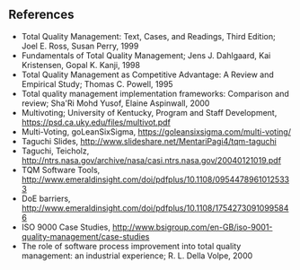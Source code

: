 
References
----------

* Total Quality Management: Text, Cases, and Readings, Third Edition; Joel E.
Ross, Susan Perry, 1999
* Fundamentals of Total Quality Management; Jens J. Dahlgaard, Kai Kristensen,
Gopal K. Kanji, 1998
* Total Quality Management as Competitive Advantage: A Review and Empirical
Study; Thomas C. Powell, 1995
* Total quality management implementation frameworks: Comparison and review;
Sha'Ri Mohd Yusof, Elaine Aspinwall, 2000
* Multivoting; University of Kentucky, Program and Staff Development,
<https://psd.ca.uky.edu/files/multivot.pdf>
* Multi-Voting, goLeanSixSigma, <https://goleansixsigma.com/multi-voting/>
* Taguchi Slides, <http://www.slideshare.net/MentariPagi4/tqm-taguchi>
* Taguchi, Teicholz,
<http://ntrs.nasa.gov/archive/nasa/casi.ntrs.nasa.gov/20040121019.pdf>
* TQM Software Tools,
<http://www.emeraldinsight.com/doi/pdfplus/10.1108/09544789610125333>
* DoE barriers,
<http://www.emeraldinsight.com/doi/pdfplus/10.1108/17542730910995846>
* ISO 9000 Case Studies,
<http://www.bsigroup.com/en-GB/iso-9001-quality-management/case-studies>
* The role of software process improvement into total quality management: an industrial experience;
R. L. Della Volpe, 2000